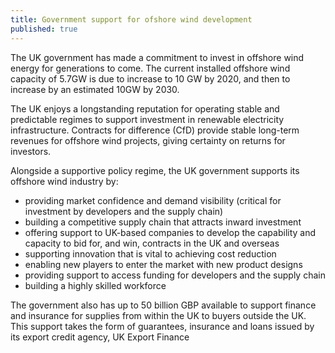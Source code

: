 ```yaml
---
title: Government support for ofshore wind development
published: true
---
```


The UK government has made a commitment to invest in offshore wind energy for generations to come. The current installed offshore wind capacity of 5.7GW is due to increase to 10 GW by 2020, and then to increase by an estimated 10GW by 2030. 

The UK enjoys a longstanding reputation for operating stable and predictable regimes to support investment in renewable electricity infrastructure. Contracts for difference (CfD) provide stable long-term revenues for offshore wind projects, giving certainty on returns for investors.
 
Alongside a supportive policy regime, the UK government supports its offshore wind industry by:

- providing market confidence and demand visibility (critical for investment by developers and the supply chain)
- building a competitive supply chain that attracts inward investment
- offering support to UK-based companies to develop the capability and capacity to bid for, and win, contracts in the UK and overseas
- supporting innovation that is vital to achieving cost reduction
- enabling new players to enter the market with new product designs
- providing support to access funding for developers and the supply chain
- building a highly skilled workforce

The government also has up to 50 billion GBP available to support finance and insurance for   supplies from within the UK to buyers outside the UK. This support takes the form of guarantees, insurance and loans issued by its export credit agency, UK Export Finance
